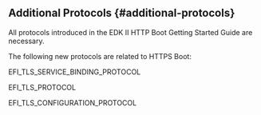 ## Additional Protocols {#additional-protocols}

All protocols introduced in the EDK II HTTP Boot Getting Started Guide are necessary.

The following new protocols are related to HTTPS Boot:

EFI_TLS_SERVICE_BINDING_PROTOCOL

EFI_TLS_PROTOCOL

EFI_TLS_CONFIGURATION_PROTOCOL